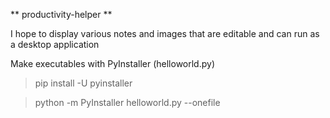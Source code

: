 
** productivity-helper **

I hope to display various notes and images that are editable and can run as a desktop application  


Make executables with PyInstaller   (helloworld.py)   
> pip install -U pyinstaller   

> python -m PyInstaller helloworld.py --onefile   

